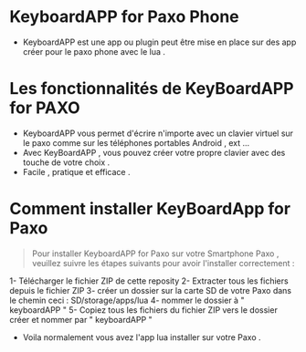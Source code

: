 # KeyboardAPP for Paxo Phone

- KeyboardAPP est une app ou plugin peut être mise en place sur des app créer pour le paxo phone avec le lua .

# Les fonctionnalités de KeyBoardAPP for PAXO

- KeyboardAPP vous permet d'écrire n'importe avec un clavier virtuel sur le paxo comme sur les téléphones portables Android , ext ...
- Avec KeyBoardAPP , vous pouvez créer votre propre clavier avec des touche de votre choix .
- Facile , pratique et efficace .

# Comment installer KeyBoardApp for Paxo 

> Pour installer KeyboardAPP for Paxo sur votre Smartphone Paxo , veuillez suivre les étapes suivants pour avoir l'installer correctement :

1- Télécharger le fichier ZIP de cette reposity 
2- Extracter tous les fichiers depuis le fichier ZIP
3- créer un dossier sur la carte SD de votre Paxo dans le chemin ceci : SD/storage/apps/lua
4- nommer le dossier à " keyboardAPP "
5- Copiez tous les fichiers du fichier ZIP vers le dossier créer et nommer par " keyboardAPP "

-   Voila normalement vous avez l'app lua installer sur votre Paxo .
